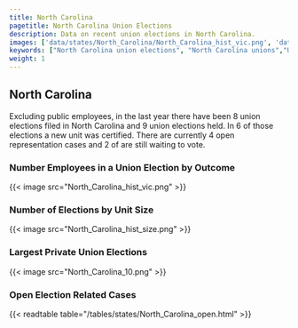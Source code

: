 ```yaml
---
title: North Carolina
pagetitle: North Carolina Union Elections
description: Data on recent union elections in North Carolina.
images: ['data/states/North_Carolina/North_Carolina_hist_vic.png', 'data/states/North_Carolina/North_Carolina_hist_size.png', 'data/states/North_Carolina/North_Carolina_10.png']
keywords: ["North Carolina union elections", "North Carolina unions","Union elections"]
weight: 1
---
```

##  North Carolina

Excluding public employees, in the last year there have been 8 union elections filed in North Carolina and 9 union elections held. In 6 of those elections a new unit was certified. There are currently 4 open representation cases and 2 of are still waiting to vote.

### Number Employees in a Union Election by Outcome
{{< image src="North_Carolina_hist_vic.png" >}}

### Number of Elections by Unit Size
{{< image src="North_Carolina_hist_size.png" >}}

### Largest Private Union Elections
{{< image src="North_Carolina_10.png" >}}

### Open Election Related Cases
{{< readtable table="/tables/states/North_Carolina_open.html" >}}

